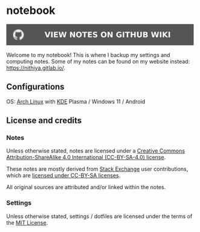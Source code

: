 # notebook

[![View notes on GitHub Wiki](badge.svg)](https://github.com/nmstreethran/notebook/wiki)

Welcome to my notebook! This is where I backup my settings and computing notes. Some of my notes can be found on my website instead: <https://nithiya.gitlab.io/>.

## Configurations

OS: [Arch Linux](https://archlinux.org/) with [KDE](https://kde.org/) Plasma / Windows 11 / Android

## License and credits

### Notes

Unless otherwise stated, notes are licensed under a [Creative Commons Attribution-ShareAlike 4.0 International (CC-BY-SA-4.0) license](https://creativecommons.org/licenses/by-sa/4.0/).

These notes are mostly derived from [Stack Exchange](https://stackexchange.com/) user contributions, which are [licensed under CC-BY-SA licenses](https://stackoverflow.com/help/licensing).

All original sources are attributed and/or linked within the notes.

### Settings

Unless otherwise stated, settings / dotfiles are licensed under the terms of the [MIT License](https://opensource.org/license/mit/).
